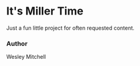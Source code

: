 # It's Miller Time

Just a fun little project for often requested content. 

### Author

Wesley Mitchell